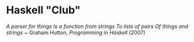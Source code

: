 # Haskell "Club"

_A parser for things
Is a function from strings
To lists of pairs
Of things and strings_
~ Graham Hutton, _Programming in Haskell_ (2007)
